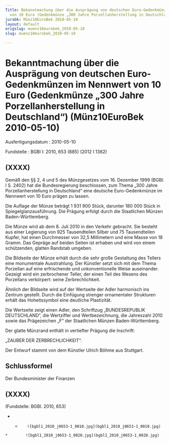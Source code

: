```yaml
---
Title: Bekanntmachung über die Ausprägung von deutschen Euro-Gedenkmünzen im Nennwert
  von 10 Euro (Gedenkmünze „300 Jahre Porzellanherstellung in Deutschland“)
jurabk: Münz10EuroBek 2010-05-10
layout: default
origslug: muenz10eurobek_2010-05-10
slug: muenz10eurobek_2010-05-10

---
```


# Bekanntmachung über die Ausprägung von deutschen Euro-Gedenkmünzen im Nennwert von 10 Euro (Gedenkmünze „300 Jahre Porzellanherstellung in Deutschland“) (Münz10EuroBek 2010-05-10)

Ausfertigungsdatum
:   2010-05-10

Fundstelle
:   BGBl I: 2010, 653 (885) (2012 I 1362)


## (XXXX)

Gemäß den §§ 2, 4 und 5 des Münzgesetzes vom 16. Dezember 1999 (BGBl.
I S. 2402) hat die Bundesregierung beschlossen, zum Thema „300 Jahre
Porzellanherstellung in Deutschland“ eine deutsche Euro-Gedenkmünze im
Nennwert von 10 Euro prägen zu lassen.

Die Auflage der Münze beträgt 1 931 900 Stück, darunter 180 000 Stück
in Spiegelglanzausführung. Die Prägung erfolgt durch die Staatlichen
Münzen Baden-Württemberg.

Die Münze wird ab dem 8. Juli 2010 in den Verkehr gebracht. Sie
besteht aus einer Legierung von 925 Tausendteilen Silber und 75
Tausendteilen Kupfer, hat einen Durchmesser von 32,5 Millimetern und
eine Masse von 18 Gramm. Das Gepräge auf beiden Seiten ist erhaben und
wird von einem schützenden, glatten Randstab umgeben.

Die Bildseite der Münze erhält durch die sehr große Gestaltung des
Tellers eine monumentale Ausstrahlung. Der Künstler setzt sich mit dem
Thema Porzellan auf eine erfrischende und unkonventionelle Weise
auseinander. Gezeigt wird ein zerbrochener Teller, der einen Teil des
Wesens des Porzellans verkörpert: seine Zerbrechlichkeit.

Ähnlich der Bildseite wird auf der Wertseite der Adler harmonisch ins
Zentrum gestellt. Durch die Einfügung strenger ornamentaler Strukturen
erhält das Hoheitssymbol eine deutliche Plastizität.

Die Wertseite zeigt einen Adler, den Schriftzug „BUNDESREPUBLIK
DEUTSCHLAND“, die Wertziffer und Wertbezeichnung, die Jahreszahl 2010
sowie das Prägezeichen „F“ der Staatlichen Münzen Baden-Württemberg.

Der glatte Münzrand enthält in vertiefter Prägung die Inschrift:

„ZAUBER DER ZERBRECHLICHKEIT“.

Der Entwurf stammt von dem Künstler Ulrich Böhme aus Stuttgart.


## Schlussformel

Der Bundesminister der Finanzen


## (XXXX)

(Fundstelle: BGBl. 2010, 653)

*    *        ![bgbl1_2010_j0653-1_0010.jpg](bgbl1_2010_j0653-1_0010.jpg)
    *        ![bgbl1_2010_j0653-1_0020.jpg](bgbl1_2010_j0653-1_0020.jpg)


